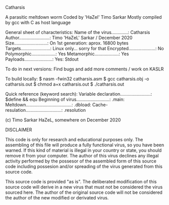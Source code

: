  Catharsis

 A parasitic meltdown worm
 Coded by 'HaZel' Timo Sarkar
 Mostly compiled by gcc with C as host language

 General sheet of characteristics:
    Name of the virus.............: Catharsis
    Author........................: Timo 'HaZeL' Sarkar / December 2020
    Size..........................: On 1st generation: aprox. 16800 bytes
    Targets.......................: Linux only... sorry for that
    Encrypted.....................: No
    Polymorphic...................: Yes
    Metamorphic...................: Yes
    Payloads......................: Yes: Stdout

 To do in next versions: Find bugs and add more comments / work on KASLR

 To build locally:
    $ nasm -fwin32 catharsis.asm
    $ gcc catharsis.obj -o catharsis.out
    $ chmod a+x catharsis.out
    $ ./catharsis.out

 Quick reference (keyword search):
    Variable declaration........................: $define && equ
    Beginning of virus..........................: .main:
    Meltdown....................................: .dbload:
    Cache-resulation............................: .resolution

(c) Timo Sarkar HaZeL, somewhere on December 2020                         

 DISCLAIMER

 This code is only for research and educational purposes only. The assembling
 of this file will produce a fully functional virus, so you have been warned.
 If this kind of material is illegal in your country or state, you should
 remove it from your computer. The author of this virus declines any illegal
 activity performed by the possesor of the assembled form of this source code
 including possesion and/or spreading of the virus generated from this source
 code.

This source code is provided "as is". The deliberated modification of this
source code will derive in a new virus that must not be considered the virus
sourced here. The author of the original source code will not be considered
the author of the new modified or derivated virus.

